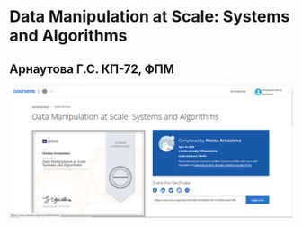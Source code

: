 <h1>Data Manipulation at Scale: Systems and Algorithms</h1>

<h2>Арнаутова Г.С. КП-72, ФПМ</h2>

![Certificate](screenshots\Certificate.png)
